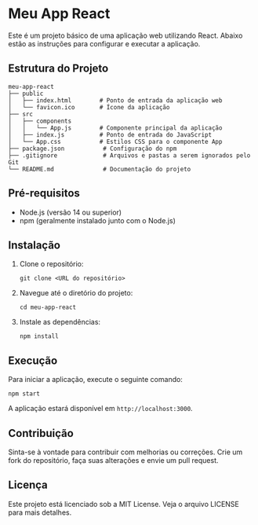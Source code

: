 # Meu App React

Este é um projeto básico de uma aplicação web utilizando React. Abaixo estão as instruções para configurar e executar a aplicação.

## Estrutura do Projeto

```
meu-app-react
├── public
│   ├── index.html        # Ponto de entrada da aplicação web
│   └── favicon.ico       # Ícone da aplicação
├── src
│   ├── components
│   │   └── App.js        # Componente principal da aplicação
│   ├── index.js          # Ponto de entrada do JavaScript
│   └── App.css           # Estilos CSS para o componente App
├── package.json           # Configuração do npm
├── .gitignore             # Arquivos e pastas a serem ignorados pelo Git
└── README.md              # Documentação do projeto
```

## Pré-requisitos

- Node.js (versão 14 ou superior)
- npm (geralmente instalado junto com o Node.js)

## Instalação

1. Clone o repositório:
   ```
   git clone <URL do repositório>
   ```

2. Navegue até o diretório do projeto:
   ```
   cd meu-app-react
   ```

3. Instale as dependências:
   ```
   npm install
   ```

## Execução

Para iniciar a aplicação, execute o seguinte comando:
```
npm start
```

A aplicação estará disponível em `http://localhost:3000`.

## Contribuição

Sinta-se à vontade para contribuir com melhorias ou correções. Crie um fork do repositório, faça suas alterações e envie um pull request.

## Licença

Este projeto está licenciado sob a MIT License. Veja o arquivo LICENSE para mais detalhes.